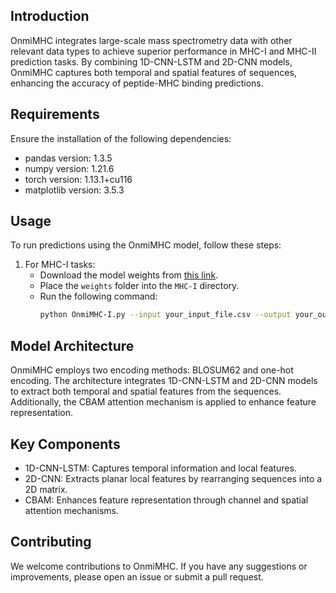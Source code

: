 ## Introduction
OnmiMHC integrates large-scale mass spectrometry data with other relevant data types to achieve superior performance in MHC-I and MHC-II prediction tasks. By combining 1D-CNN-LSTM and 2D-CNN models, OnmiMHC captures both temporal and spatial features of sequences, enhancing the accuracy of peptide-MHC binding predictions.

## Requirements
Ensure the installation of the following dependencies:
- pandas version: 1.3.5
- numpy version: 1.21.6
- torch version: 1.13.1+cu116
- matplotlib version: 3.5.3

## Usage
To run predictions using the OnmiMHC model, follow these steps:
1. For MHC-I tasks:
   - Download the model weights from [this link](https://drive.google.com/drive/folders/13NZmHObr3VvkZD59yxFaWjxFVe_wj6ID?usp=sharing).
   - Place the `weights` folder into the `MHC-I` directory.
   - Run the following command:
     ```bash
     python OnmiMHC-I.py --input your_input_file.csv --output your_output_file.csv
     ```

## Model Architecture
OnmiMHC employs two encoding methods: BLOSUM62 and one-hot encoding. The architecture integrates 1D-CNN-LSTM and 2D-CNN models to extract both temporal and spatial features from the sequences. Additionally, the CBAM attention mechanism is applied to enhance feature representation.

## Key Components
- 1D-CNN-LSTM: Captures temporal information and local features.
- 2D-CNN: Extracts planar local features by rearranging sequences into a 2D matrix.
- CBAM: Enhances feature representation through channel and spatial attention mechanisms.

## Contributing
We welcome contributions to OnmiMHC. If you have any suggestions or improvements, please open an issue or submit a pull request.
